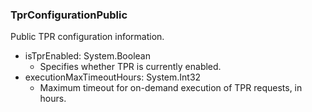 ### TprConfigurationPublic
Public TPR configuration information.

- isTprEnabled: System.Boolean
  - Specifies whether TPR is currently enabled.
- executionMaxTimeoutHours: System.Int32
  - Maximum timeout for on-demand execution of TPR requests, in hours.
